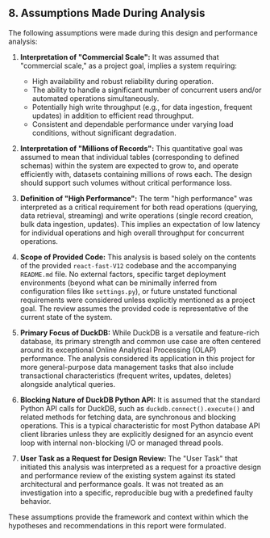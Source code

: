 ## 8. Assumptions Made During Analysis

The following assumptions were made during this design and performance analysis:

1.  **Interpretation of "Commercial Scale":** It was assumed that "commercial scale," as a project goal, implies a system requiring:
    *   High availability and robust reliability during operation.
    *   The ability to handle a significant number of concurrent users and/or automated operations simultaneously.
    *   Potentially high write throughput (e.g., for data ingestion, frequent updates) in addition to efficient read throughput.
    *   Consistent and dependable performance under varying load conditions, without significant degradation.

2.  **Interpretation of "Millions of Records":** This quantitative goal was assumed to mean that individual tables (corresponding to defined schemas) within the system are expected to grow to, and operate efficiently with, datasets containing millions of rows each. The design should support such volumes without critical performance loss.

3.  **Definition of "High Performance":** The term "high performance" was interpreted as a critical requirement for both read operations (querying, data retrieval, streaming) and write operations (single record creation, bulk data ingestion, updates). This implies an expectation of low latency for individual operations and high overall throughput for concurrent operations.

4.  **Scope of Provided Code:** This analysis is based solely on the contents of the provided `react-fast-V12` codebase and the accompanying `README.md` file. No external factors, specific target deployment environments (beyond what can be minimally inferred from configuration files like `settings.py`), or future unstated functional requirements were considered unless explicitly mentioned as a project goal. The review assumes the provided code is representative of the current state of the system.

5.  **Primary Focus of DuckDB:** While DuckDB is a versatile and feature-rich database, its primary strength and common use case are often centered around its exceptional Online Analytical Processing (OLAP) performance. The analysis considered its application in this project for more general-purpose data management tasks that also include transactional characteristics (frequent writes, updates, deletes) alongside analytical queries.

6.  **Blocking Nature of DuckDB Python API:** It is assumed that the standard Python API calls for DuckDB, such as `duckdb.connect().execute()` and related methods for fetching data, are synchronous and blocking operations. This is a typical characteristic for most Python database API client libraries unless they are explicitly designed for an asyncio event loop with internal non-blocking I/O or managed thread pools.

7.  **User Task as a Request for Design Review:** The "User Task" that initiated this analysis was interpreted as a request for a proactive design and performance review of the existing system against its stated architectural and performance goals. It was not treated as an investigation into a specific, reproducible bug with a predefined faulty behavior.

These assumptions provide the framework and context within which the hypotheses and recommendations in this report were formulated.
